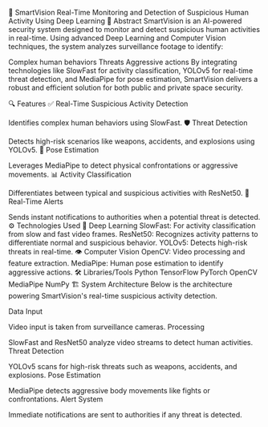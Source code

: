 🚀 SmartVision
Real-Time Monitoring and Detection of Suspicious Human Activity Using Deep Learning
📌 Abstract
SmartVision is an AI-powered security system designed to monitor and detect suspicious human activities in real-time. Using advanced Deep Learning and Computer Vision techniques, the system analyzes surveillance footage to identify:

Complex human behaviors
Threats
Aggressive actions
By integrating technologies like SlowFast for activity classification, YOLOv5 for real-time threat detection, and MediaPipe for pose estimation, SmartVision delivers a robust and efficient solution for both public and private space security.

🔍 Features
✅ Real-Time Suspicious Activity Detection

Identifies complex human behaviors using SlowFast.
🛡 Threat Detection

Detects high-risk scenarios like weapons, accidents, and explosions using YOLOv5.
💪 Pose Estimation

Leverages MediaPipe to detect physical confrontations or aggressive movements.
📊 Activity Classification

Differentiates between typical and suspicious activities with ResNet50.
📢 Real-Time Alerts

Sends instant notifications to authorities when a potential threat is detected.
⚙ Technologies Used
🧠 Deep Learning
SlowFast: For activity classification from slow and fast video frames.
ResNet50: Recognizes activity patterns to differentiate normal and suspicious behavior.
YOLOv5: Detects high-risk threats in real-time.
👁 Computer Vision
OpenCV: Video processing and feature extraction.
MediaPipe: Human pose estimation to identify aggressive actions.
🛠 Libraries/Tools
Python
TensorFlow
PyTorch
OpenCV
MediaPipe
NumPy
🏗 System Architecture
Below is the architecture powering SmartVision's real-time suspicious activity detection.

Data Input

Video input is taken from surveillance cameras.
Processing

SlowFast and ResNet50 analyze video streams to detect human activities.
Threat Detection

YOLOv5 scans for high-risk threats such as weapons, accidents, and explosions.
Pose Estimation

MediaPipe detects aggressive body movements like fights or confrontations.
Alert System

Immediate notifications are sent to authorities if any threat is detected.
